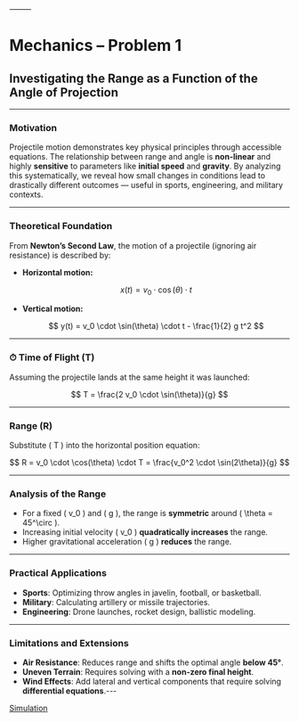 

⸻


# Mechanics – Problem 1

## Investigating the Range as a Function of the Angle of Projection

---

###  Motivation

Projectile motion demonstrates key physical principles through accessible equations. The relationship between range and angle is **non-linear** and highly **sensitive** to parameters like **initial speed** and **gravity**. By analyzing this systematically, we reveal how small changes in conditions lead to drastically different outcomes — useful in sports, engineering, and military contexts.

---

###  Theoretical Foundation

From **Newton’s Second Law**, the motion of a projectile (ignoring air resistance) is described by:

- **Horizontal motion:**

  $$
  x(t) = v_0 \cdot \cos(\theta) \cdot t
  $$

- **Vertical motion:**

  $$
  y(t) = v_0 \cdot \sin(\theta) \cdot t - \frac{1}{2} g t^2
  $$

---

### ⏱ Time of Flight (T)

Assuming the projectile lands at the same height it was launched:

$$
T = \frac{2 v_0 \cdot \sin(\theta)}{g}
$$

---

###  Range (R)

Substitute \( T \) into the horizontal position equation:

$$
R = v_0 \cdot \cos(\theta) \cdot T = \frac{v_0^2 \cdot \sin(2\theta)}{g}
$$

---

###  Analysis of the Range

- For a fixed \( v_0 \) and \( g \), the range is **symmetric** around \( \theta = 45^\circ \).
- Increasing initial velocity \( v_0 \) **quadratically increases** the range.
- Higher gravitational acceleration \( g \) **reduces** the range.

---

###  Practical Applications

- **Sports**: Optimizing throw angles in javelin, football, or basketball.
- **Military**: Calculating artillery or missile trajectories.
- **Engineering**: Drone launches, rocket design, ballistic modeling.

---

###  Limitations and Extensions

- **Air Resistance**: Reduces range and shifts the optimal angle **below 45°**.
- **Uneven Terrain**: Requires solving with a **non-zero final height**.
- **Wind Effects**: Add lateral and vertical components that require solving **differential equations**.---

[Simulation](Sim1.html)




